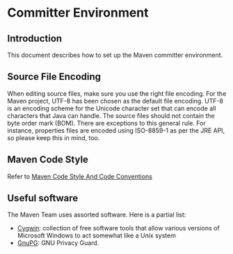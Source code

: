 <!--
Licensed to the Apache Software Foundation (ASF) under one
or more contributor license agreements.  See the NOTICE file
distributed with this work for additional information
regarding copyright ownership.  The ASF licenses this file
to you under the Apache License, Version 2.0 (the
"License"); you may not use this file except in compliance
with the License.  You may obtain a copy of the License at

http://www.apache.org/licenses/LICENSE-2.0

Unless required by applicable law or agreed to in writing,
software distributed under the License is distributed on an
"AS IS" BASIS, WITHOUT WARRANTIES OR CONDITIONS OF ANY
KIND, either express or implied.  See the License for the
specific language governing permissions and limitations
under the License.
-->

# Committer Environment

## Introduction

This document describes how to set up the Maven committer environment.

## Source File Encoding

When editing source files, make sure you use the right file encoding. For the Maven project, UTF-8 has been chosen as the default file encoding. UTF-8 is an encoding scheme for the Unicode character set that can encode all characters that Java can handle. The source files should not contain the byte order mark (BOM). There are exceptions to this general rule. For instance, properties files are encoded using ISO-8859-1 as per the JRE API, so please keep this in mind, too.

## Maven Code Style

Refer to [Maven Code Style And Code Conventions](./conventions/code.html)

## Useful software

The Maven Team uses assorted software. Here is a partial list:

- [Cygwin](https://www.cygwin.com/): collection of free software tools that allow various versions of Microsoft Windows to act somewhat like a Unix system
- [GnuPG](https://www.gnupg.org/): GNU Privacy Guard.

